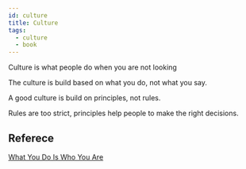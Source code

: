 ```yaml
---
id: culture
title: Culture
tags:
  - culture
  - book
---
```


Culture is what people do when you are not looking

The culture is build based on what you do, not what you say.

A good culture is build on principles, not rules.

Rules are too strict, principles help people to make the right decisions.

## Referece

[What You Do Is Who You Are](https://www.amazon.com.br/What-You-Do-Who-Are-ebook/dp/B07NVN4QCM/ref=sr_1_1?adgrpid=84260644714&gclid=Cj0KCQiA4OybBhCzARIsAIcfn9noqrCJZUFYA4dCgVWxa9A-lJKqy_jnWOvJ5wpuf1u0HQvIzSJCks0aAgagEALw_wcB&hvadid=425983292794&hvdev=c&hvlocphy=9102216&hvnetw=g&hvqmt=e&hvrand=14407501552658489199&hvtargid=kwd-748762558021&hydadcr=5657_11235227&keywords=what+you+do+is+who+you+are&qid=1669079533&qu=eyJxc2MiOiIxLjIwIiwicXNhIjoiMC45NyIsInFzcCI6IjAuODEifQ%3D%3D&sr=8-1&ufe=app_do%3Aamzn1.fos.db68964d-7c0e-4bb2-a95c-e5cb9e32eb12)
